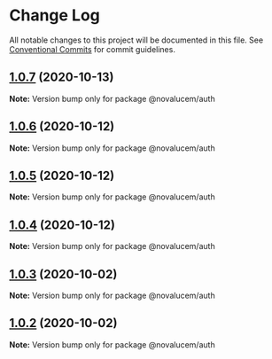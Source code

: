 # Change Log

All notable changes to this project will be documented in this file.
See [Conventional Commits](https://conventionalcommits.org) for commit guidelines.

## [1.0.7](https://github.com/lucemans/novalucem/compare/@novalucem/auth@1.0.6...@novalucem/auth@1.0.7) (2020-10-13)

**Note:** Version bump only for package @novalucem/auth





## [1.0.6](https://github.com/lucemans/novalucem/compare/@novalucem/auth@1.0.5...@novalucem/auth@1.0.6) (2020-10-12)

**Note:** Version bump only for package @novalucem/auth





## [1.0.5](https://github.com/lucemans/novalucem/compare/@novalucem/auth@1.0.4...@novalucem/auth@1.0.5) (2020-10-12)

**Note:** Version bump only for package @novalucem/auth





## [1.0.4](https://github.com/lucemans/novalucem/compare/@novalucem/auth@1.0.3...@novalucem/auth@1.0.4) (2020-10-12)

**Note:** Version bump only for package @novalucem/auth





## [1.0.3](https://github.com/lucemans/novalucem/compare/@novalucem/auth@1.0.2...@novalucem/auth@1.0.3) (2020-10-02)

**Note:** Version bump only for package @novalucem/auth





## [1.0.2](https://github.com/lucemans/novalucem/compare/@novalucem/auth@1.0.1...@novalucem/auth@1.0.2) (2020-10-02)

**Note:** Version bump only for package @novalucem/auth
